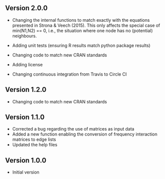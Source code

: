 
## Version 2.0.0
  * Changing the internal functions to match exactly
  with the equations presented in Strona & Veech (2015).
  This only affects the special case of min(N1,N2) == 0,
  i.e., the situation where one node has no (potential)
  neighbours.

  * Adding unit tests (ensuring R results match python
  package results)
  
  * Changing code to match new CRAN standards
  
  * Adding license
  
  * Changing continuous integration from Travis to Circle CI

## Version 1.2.0

  * Changing code to match new CRAN standards

## Version 1.1.0

  * Corrected a bug regarding the use of matrices as input data
  * Added a new function enabling the conversion of frequency
    interaction matrices to edge lists
  * Updated the help files
  
## Version 1.0.0

  * Initial version
